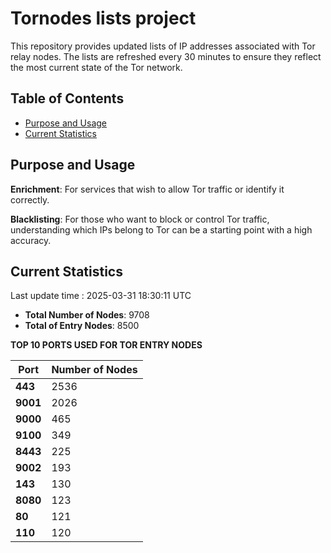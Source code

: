 # Tornodes lists project

This repository provides updated lists of IP addresses associated with Tor relay nodes. The lists are refreshed every 30 minutes to ensure they reflect the most current state of the Tor network.

## Table of Contents

- [Purpose and Usage](#purpose-and-usage)
- [Current Statistics](#current-statistics)


## Purpose and Usage

**Enrichment**: For services that wish to allow Tor traffic or identify it correctly.

**Blacklisting**: For those who want to block or control Tor traffic, understanding which IPs belong to Tor can be a starting point with a high accuracy.

## Current Statistics

Last update time : 2025-03-31 18:30:11 UTC

- **Total Number of Nodes**: 9708
- **Total of Entry Nodes**: 8500

**TOP 10 PORTS USED FOR TOR ENTRY NODES**

| **Port** | **Number of Nodes** |
|------|-----------------|
| **443**   | 2536  |
| **9001**   | 2026  |
| **9000**   | 465  |
| **9100**   | 349  |
| **8443**   | 225  |
| **9002**   | 193  |
| **143**   | 130  |
| **8080**   | 123  |
| **80**   | 121  |
| **110**   | 120  |

